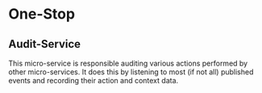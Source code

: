 
# One-Stop

## Audit-Service
This micro-service is responsible auditing various actions performed by
other micro-services. It does this by listening to most (if not all)
published events and recording their action and context data.
